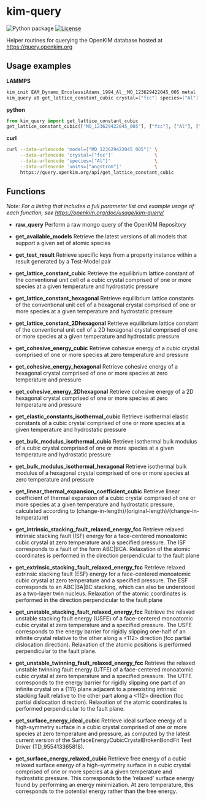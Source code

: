 # kim-query
![Python package](https://github.com/openkim/kim-query/workflows/Python%20package/badge.svg?branch=master)
[![License](https://img.shields.io/badge/license-CDDL--1.0-blue)](LICENSE.CDDL)

Helper routines for querying the OpenKIM database hosted at https://query.openkim.org


## Usage examples

**LAMMPS**

  ```bash
  kim_init EAM_Dynamo_ErcolessiAdams_1994_Al__MO_123629422045_005 metal
  kim_query a0 get_lattice_constant_cubic crystal=["fcc"] species=["Al"] units=["angstrom"]
  ```

**python**

  ```python
  from kim_query import get_lattice_constant_cubic
  get_lattice_constant_cubic(["MO_123629422045_005"], ["fcc"], ["Al"], ["angstrom"])
  ```

**curl**

  ```bash
  curl --data-urlencode 'model=["MO_123629422045_005"]' \
       --data-urlencode 'crystal=["fcc"]'               \
       --data-urlencode 'species=["Al"]'                \
       --data-urlencode 'units=["angstrom"]'            \
       https://query.openkim.org/api/get_lattice_constant_cubic
  ```

## Functions

*Note: For a listing that includes a full parameter list and example usage of
 each function, see
 https://openkim.org/doc/usage/kim-query/*

- **raw\_query** Perform a raw mongo query of the OpenKIM Repository
- **get\_available\_models** Retrieve the latest versions of all models that
  support a given set of atomic species

- **get\_test\_result** Retrieve specific keys from a property instance within
  a result generated by a Test-Model pair

- **get\_lattice\_constant\_cubic** Retrieve the equilibrium lattice constant of
  the conventional unit cell of a cubic crystal comprised of one or more
  species at a given temperature and hydrostatic pressure

- **get\_lattice\_constant\_hexagonal** Retrieve equilibrium lattice constants of
  the conventional unit cell of a hexagonal crystal comprised of one or more
  species at a given temperature and hydrostatic pressure

- **get\_lattice\_constant\_2Dhexagonal** Retrieve equilibrium lattice constant of
  the conventional unit cell of a 2D hexagonal crystal comprised of one or more
  species at a given temperature and hydrostatic pressure

- **get\_cohesive\_energy\_cubic** Retrieve cohesive energy of a cubic crystal
  comprised of one or more species at zero temperature and pressure

- **get\_cohesive\_energy\_hexagonal** Retrieve cohesive energy of a hexagonal
  crystal comprised of one or more species at zero temperature and pressure

- **get\_cohesive\_energy\_2Dhexagonal** Retrieve cohesive energy of a 2D
  hexagonal crystal comprised of one or more species at zero temperature and
  pressure

- **get\_elastic\_constants\_isothermal\_cubic** Retrieve isothermal elastic
  constants of a cubic crystal comprised of one or more species at a given
  temperature and hydrostatic pressure

- **get\_bulk\_modulus\_isothermal\_cubic** Retrieve isothermal bulk modulus of a
  cubic crystal comprised of one or more species at a given temperature and
  hydrostatic pressure

- **get\_bulk\_modulus\_isothermal\_hexagonal** Retrieve isothermal bulk modulus of
  a hexagonal crystal comprised of one or more species at zero temperature and
  pressure

- **get\_linear\_thermal\_expansion\_coefficient\_cubic** Retrieve linear
  coefficient of thermal expansion of a cubic crystal comprised of one or more
  species at a given temperature and hydrostatic pressure, calculated according
  to (change-in-length)/(original-length)/(change-in-temperature)

- **get\_intrinsic\_stacking\_fault\_relaxed\_energy\_fcc** Retrieve relaxed
  intrinsic stacking fault (ISF) energy for a face-centered monoatomic cubic
  crystal at zero temperature and a specified pressure.  The ISF corresponds to
  a fault of the form ABC|BCA.  Relaxation of the atomic coordinates is
  performed in the direction perpendicular to the fault plane

- **get\_extrinsic\_stacking\_fault\_relaxed\_energy\_fcc** Retrieve relaxed
  extrinsic stacking fault (ESF) energy for a face-centered monoatomic cubic
  crystal at zero temperature and a specified pressure.  The ESF corresponds to
  an ABC|BA|BC stacking, which can also be understood as a two-layer twin
  nucleus.  Relaxation of the atomic coordinates is performed in the direction
  perpendicular to the fault plane

- **get\_unstable\_stacking\_fault\_relaxed\_energy\_fcc** Retrieve the relaxed
  unstable stacking fault energy (USFE) of a face-centered monoatomic cubic
  crystal at zero temperature and a specified pressure.  The USFE corresponds to
  the energy barrier for rigidly slipping one-half of an infinite crystal
  relative to the other along a <112> direction (fcc partial dislocation
  direction).  Relaxation of the atomic positions is performed perpendicular to
  the fault plane.

- **get\_unstable\_twinning\_fault\_relaxed\_energy\_fcc** Retrieve the relaxed
  unstable twinning fault energy (UTFE) of a face-centered monoatomic cubic
  crystal at zero temperature and a specified pressure.  The UTFE corresponds
  to the energy barrier for rigidly slipping one part of an infinite crystal on
  a {111} plane adjacent to a preexisting intrinsic stacking fault relative to
  the other part along a <112> direction (fcc partial dislocation direction).
  Relaxation of the atomic coordinates is performed perpendicular to the fault
  plane.

- **get\_surface\_energy\_ideal\_cubic** Retrieve ideal surface energy of a
  high-symmetry surface in a cubic crystal comprised of one or more species at
  zero temperature and pressure, as computed by the latest current version of
  the SurfaceEnergyCubicCrystalBrokenBondFit Test Driver (TD\_955413365818).

- **get\_surface\_energy\_relaxed\_cubic** Retrieve free energy of a cubic relaxed
  surface energy of a high-symmetry surface in a cubic crystal comprised of one
  or more species at a given temperature and hydrostatic pressure.  This
  corresponds to the 'relaxed' surface energy found by performing an energy
  minimization.  At zero temperature, this corresponds to the potential energy
  rather than the free energy.
